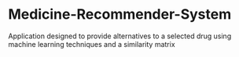 # Medicine-Recommender-System
 Application designed to provide alternatives to a selected drug using machine learning techniques and a similarity matrix
